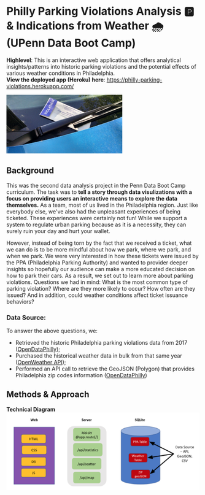 # Philly Parking Violations Analysis :parking: & Indications from Weather :cloud_with_rain: (UPenn Data Boot Camp)

**Highlevel**: This is an interactive web application that offers analytical insights/patterns into historic parking violations and the potential effects of various weather conditions in Philadelphia.<br>
**View the deployed app (Heroku) here**: https://philly-parking-violations.herokuapp.com/

<img src=images_highlights/parking_ticket_image.jpeg width="60%">

## Background

This was the second data analysis project in the Penn Data Boot Camp curriculum. The task was to **tell a story through data visulizations with a focus on providing users an interactive means to explore the data themselves.** As a team, most of us lived in the Philadelphia region. Just like everybody else, we've also had the unpleasant experiences of being ticketed. These experiences were certainly not fun! While we support a system to regulate urban parking because as it is a necessity, they can surely ruin your day and hurt your wallet.

However, instead of being torn by the fact that we received a ticket, what we can do is to be more mindful about how we park, where we park, and when we park. We were very interested in how these tickets were issued by the PPA (Philadelphia Parking Authority) and wanted to provider deeper insights so hopefully our audience can make a more educated decision on how to park their cars. As a result, we set out to learn more about parking violations. Questions we had in mind: What is the most common type of parking violation? Where are they more likely to occur? How often are they issued? And in addition, could weather conditions affect ticket issuance behaviors?

### Data Source:
To answer the above questions, we:
* Retrieved the historic Philadelphia parking violations data from 2017 ([OpenDataPhilly](https://www.opendataphilly.org/dataset/parking-violations));
* Purchased the historical weather data in bulk from that same year ([OpenWeather API](https://openweathermap.org/history-bulk));
* Performed an API call to retrieve the GeoJSON (Polygon) that provides Philadelphia zip codes information ([OpenDataPhilly](https://www.opendataphilly.org/dataset/zip-codes))

## Methods & Approach

**Technical Diagram**
![Workflow Technical Diagram](images_highlights/technical_diagram.png)
